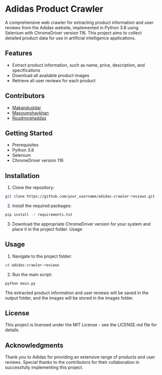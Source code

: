 
# Adidas Product Crawler
A comprehensive web crawler for extracting product information and user reviews from the Adidas website, implemented in Python 3.8 using Selenium with ChromeDriver version 116. This project aims to collect detailed product data for use in artificial intelligence applications.

## Features
- Extract product information, such as name, price, description, and specifications
- Download all available product images
- Retrieve all user reviews for each product
## Contributors
- [Makandustdar](https://github.com/makandustdar)
- [Masoumshaykhan](https://github.com/masoumshaykhan)
- [Roudmoghaddas](https://github.com/Roudmoghaddas)
## Getting Started
- Prerequisites
- Python 3.8
- Selenium
- ChromeDriver version 116
## Installation
1. Clone the repository:
```sh
git clone https://github.com/your_username/adidas-crawler-reviews.git
```
2. Install the required packages:

```sh
pip install -r requirements.txt
```
3. Download the appropriate ChromeDriver version for your system and place it in the project folder.
Usage
## Usage
1. Navigate to the project folder:

```sh
cd adidas-crawler-reviews
```
2. Run the main script:
```sh
python main.py
```
The extracted product information and user reviews will be saved in the output folder, and the images will be stored in the images folder.
## License
This project is licensed under the MIT License - see the LICENSE.md file for details.

## Acknowledgments
Thank you to Adidas for providing an extensive range of products and user reviews.
Special thanks to the contributors for their collaboration in successfully implementing this project.
